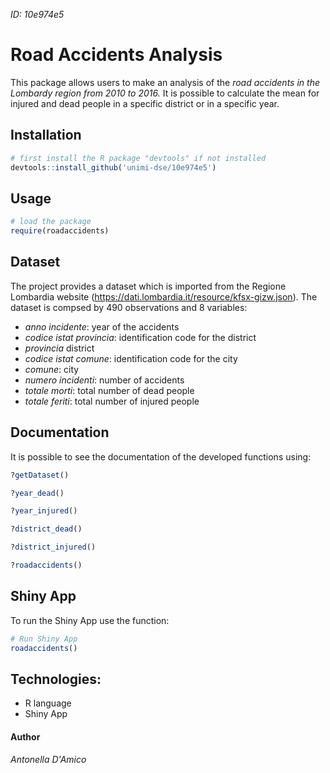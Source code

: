 _ID: 10e974e5_

# Road Accidents Analysis
This package allows users to make an analysis of the _road accidents in the Lombardy region from 2010 to 2016._ 
It is possible to calculate the mean for injured and dead people in a specific district or in a specific year.


## Installation

```R
# first install the R package "devtools" if not installed
devtools::install_github('unimi-dse/10e974e5')
```

## Usage

```R
# load the package
require(roadaccidents)
``` 

## Dataset

The project provides a dataset which is imported from the Regione Lombardia website (https://dati.lombardia.it/resource/kfsx-gizw.json).
The dataset is compsed by 490 observations and 8 variables:
- _anno incidente_: year of the accidents
- _codice istat provincia_: identification code for the district
- _provincia_ district
- _codice istat comune_: identification code for the city
- _comune_: city
- _numero incidenti_: number of accidents
- _totale morti_: total number of dead people
- _totale feriti_: total number of injured people


## Documentation
It is possible to see the documentation of the developed functions using: 
```R 
?getDataset()
```
```R 
?year_dead()
```
```R
?year_injured()
```
```R 
?district_dead()
```
```R 
?district_injured()
```
```R 
?roadaccidents()
```

## Shiny App
To run the Shiny App use the function:

```r
# Run Shiny App
roadaccidents()
```

## Technologies:
- R language
- Shiny App

#### Author
_Antonella D'Amico_ 

